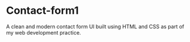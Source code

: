 # Contact-form1
A clean and modern contact form UI built using HTML and CSS as part of my web development practice.
